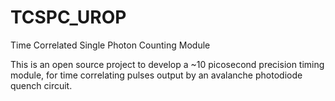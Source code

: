 # TCSPC_UROP
Time Correlated Single Photon Counting Module

This is an open source project to develop a ~10 picosecond precision timing module, for time correlating pulses output by an avalanche photodiode quench circuit.